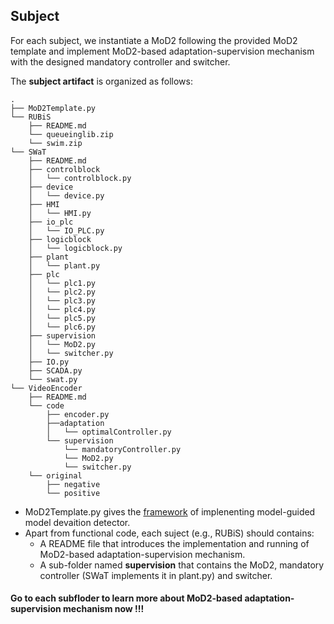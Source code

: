 ## Subject

For each subject, we instantiate a MoD2 following the provided MoD2 template and implement MoD2-based adaptation-supervision mechanism with the designed mandatory controller and switcher.

The **subject artifact** is organized as follows:

```
.
├── MoD2Template.py
└── RUBiS
    ├── README.md
    └── queueinglib.zip
    └── swim.zip
└── SWaT
    ├── README.md
    ├── controlblock
    │   └── controlblock.py
    ├── device
    │   └── device.py
    ├── HMI
    │   └── HMI.py   
    ├── io_plc
    │   └── IO_PLC.py
    ├── logicblock 
    │   └── logicblock.py
    ├── plant 
    │   └── plant.py
    ├── plc 
    │   └── plc1.py
    │   └── plc2.py 
    │   └── plc3.py
    │   └── plc4.py
    │   └── plc5.py   
    │   └── plc6.py
    ├── supervision
    │   └── MoD2.py  
    │   └── switcher.py
    ├── IO.py
    ├── SCADA.py  
    └── swat.py   
└── VideoEncoder
    ├── README.md
    └── code
        ├── encoder.py
        ├──adaptation
        │   └── optimalController.py 
        └── supervision
            └── mandatoryController.py
            └── MoD2.py 
            └── switcher.py
    └── original
        ├── negative
        └── positive
  ```
  
* MoD2Template.py gives the [framework](https://tongyanxiang.github.io/MoD2/) of implenenting model-guided model devaition detector.  
* Apart from functional code, each suject (e.g., RUBiS) should contains:
  * A README file that introduces the implementation and running of MoD2-based adaptation-supervision mechanism.
  * A sub-folder named **supervision** that contains the MoD2, mandatory controller (SWaT implements it in plant.py) and switcher.
   
#### Go to each subfloder to learn more about MoD2-based adaptation-supervision mechanism now !!!
  
